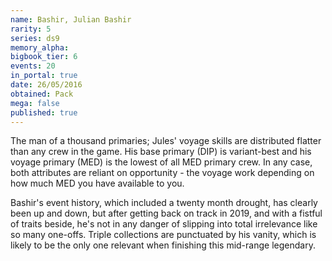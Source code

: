 ```yaml
---
name: Bashir, Julian Bashir
rarity: 5
series: ds9
memory_alpha:
bigbook_tier: 6
events: 20
in_portal: true
date: 26/05/2016
obtained: Pack
mega: false
published: true
---
```


The man of a thousand primaries; Jules' voyage skills are distributed flatter than any crew in the game. His base primary (DIP) is variant-best and his voyage primary (MED) is the lowest of all MED primary crew. In any case, both attributes are reliant on opportunity - the voyage work depending on how much MED you have available to you.

Bashir's event history, which included a twenty month drought, has clearly been up and down, but after getting back on track in 2019, and with a fistful of traits beside, he's not in any danger of slipping into total irrelevance like so many one-offs. Triple collections are punctuated by his vanity, which is likely to be the only one relevant when finishing this mid-range legendary.
